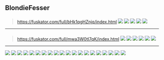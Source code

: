 ## BlondieFesser
### 
>https://fuskator.com/full/bHk1qgHZnjq/index.html
![](https://i9.fuskator.com/large/bHk1qgHZnjq/image-3.jpg)
![](https://i9.fuskator.com/large/bHk1qgHZnjq/image-4.jpg)
![](https://i9.fuskator.com/large/bHk1qgHZnjq/image-8.jpg)
![](https://i9.fuskator.com/large/bHk1qgHZnjq/image-12.jpg)
![](https://i9.fuskator.com/large/ikb3EwLbciO/image-5.jpg)
---
### 
>https://fuskator.com/full/mwa3W0tI7qK/index.html
![](https://i9.fuskator.com/large/mwa3W0tI7qK/image-2.jpg)
![](https://i9.fuskator.com/large/mwa3W0tI7qK/image-3.jpg)
![](https://i9.fuskator.com/large/mwa3W0tI7qK/image-8.jpg)
![](https://i9.fuskator.com/large/mwa3W0tI7qK/image-9.jpg)
![](https://i9.fuskator.com/large/mwa3W0tI7qK/image-10.jpg)
![](https://i9.fuskator.com/large/mwa3W0tI7qK/image-14.jpg)
---
![](https://i8.fuskator.com/large/b9Z-gOrmEi6/Shaved-Busty-Blonde-Schoolgirl-Briana-Banderas-with-Pigtails-2.jpg)
![](https://i8.fuskator.com/large/b9Z-gOrmEi6/Shaved-Busty-Blonde-Schoolgirl-Briana-Banderas-with-Pigtails-5.jpg)
![](https://i8.fuskator.com/large/b9Z-gOrmEi6/Shaved-Busty-Blonde-Schoolgirl-Briana-Banderas-with-Pigtails-11.jpg)
![](https://i8.fuskator.com/large/b9Z-gOrmEi6/Shaved-Busty-Blonde-Schoolgirl-Briana-Banderas-with-Pigtails-12.jpg)
![](https://i8.fuskator.com/large/lnOZ8dJ19GZ/image-1.jpg)
![](https://i8.fuskator.com/large/lnOZ8dJ19GZ/image-2.jpg)
![](https://i9.fuskator.com/large/hdHt1AodlYF/image-3.jpg)
![](https://i9.fuskator.com/large/hdHt1AodlYF/image-5.jpg)
![](https://i9.fuskator.com/large/hdHt1AodlYF/image-6.jpg)
![](https://i9.fuskator.com/large/hdHt1AodlYF/image-7.jpg)
![](https://i9.fuskator.com/large/hdHt1AodlYF/image-8.jpg)
![](https://i9.fuskator.com/large/hdHt1AodlYF/image-9.jpg)
![](https://i9.fuskator.com/large/hdHt1AodlYF/image-11.jpg)
![](https://i9.fuskator.com/large/hdHt1AodlYF/image-12.jpg)
![](https://i9.fuskator.com/large/hdHt1AodlYF/image-13.jpg)
![](https://i9.fuskator.com/large/hdHt1AodlYF/image-14.jpg)
![](https://i9.fuskator.com/large/hdHt1AodlYF/image-16.jpg)
![](https://i9.fuskator.com/large/mAVJKVBOIMG/image-7.jpg)
![](https://i8.fuskator.com/large/kEfJNqsfOdW/Shaved-Blonde-Babe-3.jpg)
![](https://i8.fuskator.com/large/kEfJNqsfOdW/Shaved-Blonde-Babe-5.jpg)
